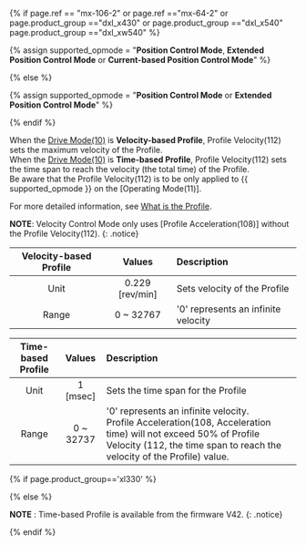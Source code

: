 {% if page.ref == "mx-106-2" or page.ref =="mx-64-2" or page.product_group =="dxl_x430" or page.product_group =="dxl_x540" page.product_group =="dxl_xw540"  %}

{% assign supported_opmode = "**Position Control Mode**, **Extended Position Control Mode** or **Current-based Position Control Mode**" %}

{% else %}

{% assign supported_opmode = "**Position Control Mode** or **Extended Position Control Mode**" %}

{% endif %}

When the [Drive Mode(10)] is **Velocity-based Profile**, Profile Velocity(112) sets the maximum velocity of the Profile.  
When the [Drive Mode(10)] is **Time-based Profile**, Profile Velocity(112) sets the time span to reach the velocity (the total time) of the Profile.  
Be aware that the Profile Velocity(112) is to be only applied to {{ supported_opmode }} on the [Operating Mode(11)].

For more detailed information, see [What is the Profile](#what-is-the-profile).

**NOTE**: Velocity Control Mode only uses [Profile Acceleration(108)] without the Profile Velocity(112).
{: .notice}

| Velocity-based Profile |     Values      | Description                         |
|:----------------------:|:---------------:|:------------------------------------|
|          Unit          | 0.229 [rev/min] | Sets velocity of the Profile        |
|         Range          |    0 ~ 32767    | '0' represents an infinite velocity |

| Time-based Profile |  Values   | Description                                                                                                             |
|:------------------:|:---------:|:------------------------------------------------------------------------------------------------------------------------|
|        Unit        | 1 [msec]  | Sets the time span for the Profile                                                                                      |
|       Range        | 0 ~ 32737 | '0' represents an infinite velocity.<br>Profile Acceleration(108, Acceleration time) will not exceed 50% of Profile Velocity (112, the time span to reach the velocity of the Profile) value. |

{% if page.product_group=='xl330' %}

{% else %}

**NOTE** : Time-based Profile is available from the firmware V42.
{: .notice}

{% endif %}

[Moving Status(123)]: #moving-status123
[Drive Mode(10)]: #drive-mode10
